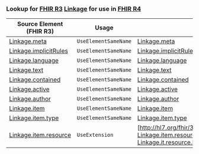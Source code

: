 ### Lookup for [FHIR R3](https://hl7.org/fhir/STU3/) [Linkage](https://hl7.org/fhir/STU3/Linkage.html) for use in [FHIR R4](https://hl7.org/fhir/R4/)

| Source Element (FHIR R3) | Usage | Target |
| -------------- | ----- | ------ |
| [Linkage.meta](https://hl7.org/fhir/STU3/Linkage.html#resource) | `UseElementSameName` | [Linkage.meta](https://hl7.org/fhir/R4/Linkage.html#resource) |
| [Linkage.implicitRules](https://hl7.org/fhir/STU3/Linkage.html#resource) | `UseElementSameName` | [Linkage.implicitRules](https://hl7.org/fhir/R4/Linkage.html#resource) |
| [Linkage.language](https://hl7.org/fhir/STU3/Linkage.html#resource) | `UseElementSameName` | [Linkage.language](https://hl7.org/fhir/R4/Linkage.html#resource) |
| [Linkage.text](https://hl7.org/fhir/STU3/Linkage.html#resource) | `UseElementSameName` | [Linkage.text](https://hl7.org/fhir/R4/Linkage.html#resource) |
| [Linkage.contained](https://hl7.org/fhir/STU3/Linkage.html#resource) | `UseElementSameName` | [Linkage.contained](https://hl7.org/fhir/R4/Linkage.html#resource) |
| [Linkage.active](https://hl7.org/fhir/STU3/Linkage.html#resource) | `UseElementSameName` | [Linkage.active](https://hl7.org/fhir/R4/Linkage.html#resource) |
| [Linkage.author](https://hl7.org/fhir/STU3/Linkage.html#resource) | `UseElementSameName` | [Linkage.author](https://hl7.org/fhir/R4/Linkage.html#resource) |
| [Linkage.item](https://hl7.org/fhir/STU3/Linkage.html#resource) | `UseElementSameName` | [Linkage.item](https://hl7.org/fhir/R4/Linkage.html#resource) |
| [Linkage.item.type](https://hl7.org/fhir/STU3/Linkage.html#resource) | `UseElementSameName` | [Linkage.item.type](https://hl7.org/fhir/R4/Linkage.html#resource) |
| [Linkage.item.resource](https://hl7.org/fhir/STU3/Linkage.html#resource) | `UseExtension` | [http://hl7.org/fhir/3.0/StructureDefinition/extension-Linkage.item.resource](StructureDefinition-ext-R3-Linkage.it.resource.html) |
